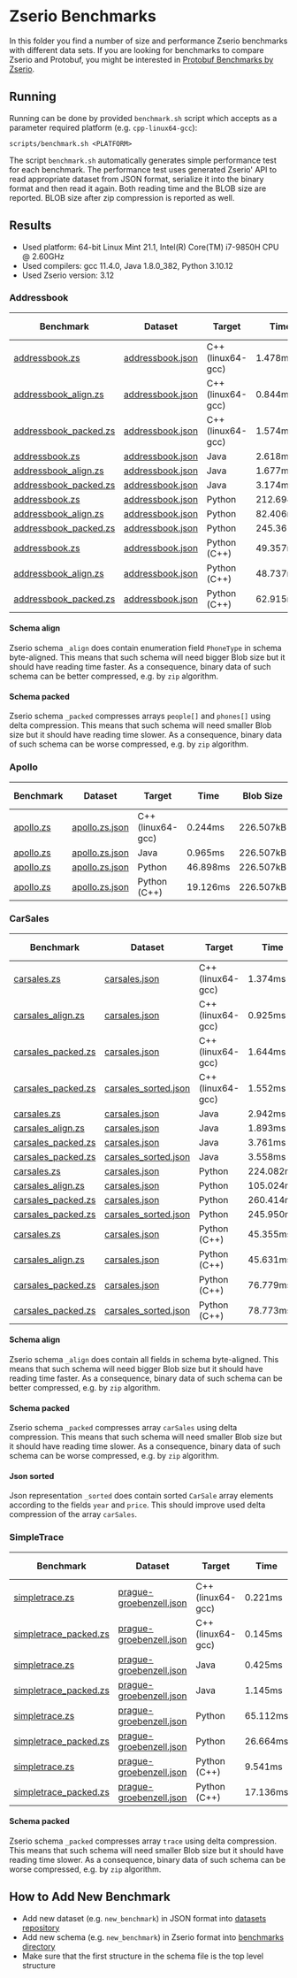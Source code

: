 # Zserio Benchmarks

In this folder you find a number of size and performance Zserio benchmarks with different data sets.
If you are looking for benchmarks to compare Zserio and Protobuf, you might be interested in
[Protobuf Benchmarks by Zserio](https://github.com/ndsev/zserio-protobuf-benchmarks).

## Running

Running can be done by provided `benchmark.sh` script which accepts as a parameter required platform
(e.g. `cpp-linux64-gcc`):

```
scripts/benchmark.sh <PLATFORM>
```

The script `benchmark.sh` automatically generates simple performance test for each benchmark.
The performance test uses generated Zserio' API to read appropriate dataset from JSON format,
serialize it into the binary format and then read it again. Both reading time and the BLOB
size are reported. BLOB size after zip compression is reported as well.

## Results

- Used platform: 64-bit Linux Mint 21.1, Intel(R) Core(TM) i7-9850H CPU @ 2.60GHz
- Used compilers: gcc 11.4.0, Java 1.8.0_382, Python 3.10.12
- Used Zserio version: 3.12

### Addressbook

[addressbook.zs]: https://github.com/ndsev/zserio/blob/master/benchmarks/addressbook/addressbook.zs
[addressbook_align.zs]: https://github.com/ndsev/zserio/blob/master/benchmarks/addressbook/addressbook_align.zs
[addressbook_packed.zs]: https://github.com/ndsev/zserio/blob/master/benchmarks/addressbook/addressbook_packed.zs
[addressbook.json]: https://github.com/ndsev/zserio-benchmarks-datasets/blob/master/addressbook/addressbook.json

| Benchmark                | Dataset            | Target                 |      Time | Blob Size  | Zip Size |
| ------------------------ | ------------------ | ---------------------- | --------- | ---------- | -------- |
| [addressbook.zs]         | [addressbook.json] | C++ (linux64-gcc)      |   1.478ms |  305.838kB |    222kB |
| [addressbook_align.zs]   | [addressbook.json] | C++ (linux64-gcc)      |   0.844ms |  311.424kB |    177kB |
| [addressbook_packed.zs]  | [addressbook.json] | C++ (linux64-gcc)      |   1.574ms |  297.619kB |    234kB |
| [addressbook.zs]         | [addressbook.json] | Java                   |   2.618ms |  305.838kB |    222kB |
| [addressbook_align.zs]   | [addressbook.json] | Java                   |   1.677ms |  311.424kB |    177kB |
| [addressbook_packed.zs]  | [addressbook.json] | Java                   |   3.174ms |  297.619kB |    234kB |
| [addressbook.zs]         | [addressbook.json] | Python                 | 212.694ms |  305.838kB |    222kB |
| [addressbook_align.zs]   | [addressbook.json] | Python                 |  82.406ms |  311.424kB |    177kB |
| [addressbook_packed.zs]  | [addressbook.json] | Python                 | 245.361ms |  297.619kB |    234kB |
| [addressbook.zs]         | [addressbook.json] | Python (C++)           |  49.357ms |  305.838kB |    222kB |
| [addressbook_align.zs]   | [addressbook.json] | Python (C++)           |  48.737ms |  311.424kB |    177kB |
| [addressbook_packed.zs]  | [addressbook.json] | Python (C++)           |  62.915ms |  297.619kB |    234kB |

#### Schema align

Zserio schema `_align` does contain enumeration field `PhoneType` in schema byte-aligned. This means that such
schema will need bigger Blob size but it should have reading time faster. As a consequence, binary data of such
schema can be better compressed, e.g. by `zip` algorithm.

#### Schema packed

Zserio schema `_packed` compresses arrays `people[]` and `phones[]` using delta compression. This means that
such schema will need smaller Blob size but it should have reading time slower. As a consequence, binary data of
such schema can be worse compressed, e.g. by `zip` algorithm.

### Apollo

[apollo.zs]: https://github.com/ndsev/zserio/blob/master/benchmarks/apollo/apollo.zs
[apollo.zs.json]: https://github.com/ndsev/zserio-benchmarks-datasets/blob/master/apollo/apollo.zs.json

| Benchmark              | Dataset                | Target                 |      Time | Blob Size  | Zip Size |
| ---------------------- | ---------------------- | ---------------------- | --------- | ---------- | -------- |
| [apollo.zs]            | [apollo.zs.json]       | C++ (linux64-gcc)      |   0.244ms |  226.507kB |    144kB |
| [apollo.zs]            | [apollo.zs.json]       | Java                   |   0.965ms |  226.507kB |    144kB |
| [apollo.zs]            | [apollo.zs.json]       | Python                 |  46.898ms |  226.507kB |    144kB |
| [apollo.zs]            | [apollo.zs.json]       | Python (C++)           |  19.126ms |  226.507kB |    144kB |

### CarSales

[carsales.zs]: https://github.com/ndsev/zserio/blob/master/benchmarks/carsales/carsales.zs
[carsales_align.zs]: https://github.com/ndsev/zserio/blob/master/benchmarks/carsales/carsales_align.zs
[carsales_packed.zs]: https://github.com/ndsev/zserio/blob/master/benchmarks/carsales/carsales_packed.zs
[carsales.json]: https://github.com/ndsev/zserio-benchmarks-datasets/blob/master/carsales/carsales.json
[carsales_sorted.json]: https://github.com/ndsev/zserio-benchmarks-datasets/blob/master/carsales/carsales_sorted.json

| Benchmark              | Dataset                | Target                 |      Time | Blob Size | Zip Size |
| ---------------------- | ---------------------- | ---------------------- | --------- | --------- | -------- |
| [carsales.zs]          | [carsales.json]        | C++ (linux64-gcc)      |   1.374ms | 280.340kB |    259kB |
| [carsales_align.zs]    | [carsales.json]        | C++ (linux64-gcc)      |   0.925ms | 295.965kB |    205kB |
| [carsales_packed.zs]   | [carsales.json]        | C++ (linux64-gcc)      |   1.644ms | 273.909kB |    234kB |
| [carsales_packed.zs]   | [carsales_sorted.json] | C++ (linux64-gcc)      |   1.552ms | 262.546kB |    238kB |
| [carsales.zs]          | [carsales.json]        | Java                   |   2.942ms | 280.340kB |    259kB |
| [carsales_align.zs]    | [carsales.json]        | Java                   |   1.893ms | 295.965kB |    205kB |
| [carsales_packed.zs]   | [carsales.json]        | Java                   |   3.761ms | 273.909kB |    234kB |
| [carsales_packed.zs]   | [carsales_sorted.json] | Java                   |   3.558ms | 262.546kB |    238kB |
| [carsales.zs]          | [carsales.json]        | Python                 | 224.082ms | 280.340kB |    259kB |
| [carsales_align.zs]    | [carsales.json]        | Python                 | 105.024ms | 295.965kB |    205kB |
| [carsales_packed.zs]   | [carsales.json]        | Python                 | 260.414ms | 273.909kB |    234kB |
| [carsales_packed.zs]   | [carsales_sorted.json] | Python                 | 245.950ms | 262.546kB |    238kB |
| [carsales.zs]          | [carsales.json]        | Python (C++)           |  45.355ms | 280.340kB |    259kB |
| [carsales_align.zs]    | [carsales.json]        | Python (C++)           |  45.631ms | 295.965kB |    205kB |
| [carsales_packed.zs]   | [carsales.json]        | Python (C++)           |  76.779ms | 273.909kB |    234kB |
| [carsales_packed.zs]   | [carsales_sorted.json] | Python (C++)           |  78.773ms | 262.546kB |    238kB |

#### Schema align

Zserio schema `_align` does contain all fields in schema byte-aligned. This means that such
schema will need bigger Blob size but it should have reading time faster. As a consequence, binary data of such
schema can be better compressed, e.g. by `zip` algorithm.

#### Schema packed

Zserio schema `_packed` compresses array `carSales` using delta compression. This means that
such schema will need smaller Blob size but it should have reading time slower. As a consequence, binary data of
such schema can be worse compressed, e.g. by `zip` algorithm.

#### Json sorted

Json representation `_sorted` does contain sorted `CarSale` array elements according to the fields `year`
and `price`. This should improve used delta compression of the array `carSales`.

### SimpleTrace

[simpletrace.zs]: https://github.com/ndsev/zserio/blob/master/benchmarks/simpletrace/simpletrace.zs
[simpletrace_packed.zs]: https://github.com/ndsev/zserio/blob/master/benchmarks/simpletrace/simpletrace_packed.zs
[prague-groebenzell.json]: https://github.com/ndsev/zserio-benchmarks-datasets/blob/master/simpletrace/prague-groebenzell.json

| Benchmark              | Dataset                   | Target               |      Time | Blob Size | Zip Size |
| ---------------------- | ------------------------- | -------------------- | --------- | --------- | -------- |
| [simpletrace.zs]       | [prague-groebenzell.json] | C++ (linux64-gcc)    |   0.221ms |  87.042kB |     66kB |
| [simpletrace_packed.zs]| [prague-groebenzell.json] | C++ (linux64-gcc)    |   0.145ms |  40.266kB |     41kB |
| [simpletrace.zs]       | [prague-groebenzell.json] | Java                 |   0.425ms |  87.042kB |     66kB |
| [simpletrace_packed.zs]| [prague-groebenzell.json] | Java                 |   1.145ms |  40.266kB |     41kB |
| [simpletrace.zs]       | [prague-groebenzell.json] | Python               |  65.112ms |  87.042kB |     66kB |
| [simpletrace_packed.zs]| [prague-groebenzell.json] | Python               |  26.664ms |  40.266kB |     41kB |
| [simpletrace.zs]       | [prague-groebenzell.json] | Python (C++)         |   9.541ms |  87.042kB |     66kB |
| [simpletrace_packed.zs]| [prague-groebenzell.json] | Python (C++)         |  17.136ms |  40.266kB |     41kB |

#### Schema packed

Zserio schema `_packed` compresses array `trace` using delta compression. This means that
such schema will need smaller Blob size but it should have reading time slower. As a consequence, binary data of
such schema can be worse compressed, e.g. by `zip` algorithm.

## How to Add New Benchmark

- Add new dataset (e.g. `new_benchmark`) in JSON format
  into [datasets repository](https://github.com/ndsev/zserio-benchmarks-datasets)
- Add new schema (e.g. `new_benchmark`) in Zserio format into
  [benchmarks directory](https://github.com/ndsev/zserio/tree/master/benchmarks)
- Make sure that the first structure in the schema file is the top level structure
